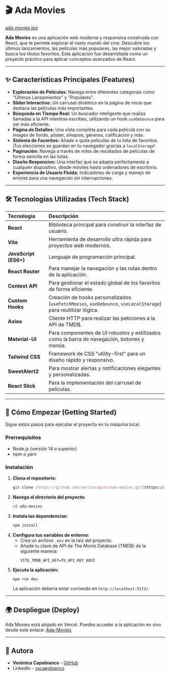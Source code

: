 # 🎬 Ada Movies

[ada-movies.jpg](https://postimg.cc/hJkDnYYk)

**Ada Movies** es una aplicación web moderna y responsiva construida con React, que te permite explorar el vasto mundo del cine. Descubre los últimos lanzamientos, las películas más populares, las mejor valoradas y busca tus títulos favoritos. Esta aplicación fue desarrollada como un proyecto práctico para aplicar conceptos avanzados de React.

---

## ✨ Características Principales (Features)

* **Exploración de Películas:** Navega entre diferentes categorías como "Últimos Lanzamientos" y "Populares".
* **Slider Interactivo:** Un carrusel dinámico en la página de inicio que destaca las películas más importantes.
* **Búsqueda en Tiempo Real:** Un buscador inteligente que realiza llamadas a la API mientras escribes, utilizando un hook `useDebounce` para ser más eficiente.
* **Página de Detalles:** Una vista completa para cada película con su imagen de fondo, póster, sinopsis, géneros, calificación y más.
* **Sistema de Favoritos:** Añade o quita películas de tu lista de favoritos. ¡Tus elecciones se guardan en tu navegador gracias a `localStorage`!
* **Paginación:** Navega a través de miles de resultados de películas de forma sencilla en las listas.
* **Diseño Responsivo:** Una interfaz que se adapta perfectamente a cualquier dispositivo, desde móviles hasta ordenadores de escritorio.
* **Experiencia de Usuario Fluida:** Indicadores de carga y manejo de errores para una navegación sin interrupciones.

---

## 🛠️ Tecnologías Utilizadas (Tech Stack)

| Tecnología        | Descripción                                                                                              |
| :---------------- | :------------------------------------------------------------------------------------------------------- |
| **React** | Biblioteca principal para construir la interfaz de usuario.                                              |
| **Vite** | Herramienta de desarrollo ultra rápida para proyectos web modernos.                                      |
| **JavaScript (ES6+)** | Lenguaje de programación principal.                                                                      |
| **React Router** | Para manejar la navegación y las rutas dentro de la aplicación.                                          |
| **Context API** | Para gestionar el estado global de los favoritos de forma eficiente.                                     |
| **Custom Hooks** | Creación de hooks personalizados (`useFetchMovies`, `useDebounce`, `useLocalStorage`) para reutilizar lógica. |
| **Axios** | Cliente HTTP para realizar las peticiones a la API de TMDB.                                              |
| **Material-UI** | Para componentes de UI robustos y estilizados como la barra de navegación, botones y menús.                |
| **Tailwind CSS** | Framework de CSS "utility-first" para un diseño rápido y responsivo.                                     |
| **SweetAlert2** | Para mostrar alertas y notificaciones elegantes y personalizadas.                                        |
| **React Slick** | Para la implementación del carrusel de películas.                                                        |

---

## 🚀 Cómo Empezar (Getting Started)

Sigue estos pasos para ejecutar el proyecto en tu máquina local.

### Prerrequisitos

* Node.js (versión 14 o superior)
* npm o yarn

### Instalación

1.  **Clona el repositorio:**
    ```bash
    git clone [https://github.com/veritocapito/ada-movies.git](https://github.com/veritocapito/ada-movies.git)
    ```
2.  **Navega al directorio del proyecto:**
    ```bash
    cd ada-movies
    ```
3.  **Instala las dependencias:**
    ```bash
    npm install
    ```
4.  **Configura tus variables de entorno:**
    * Crea un archivo `.env` en la raíz del proyecto.
    * Añade tu clave de API de The Movie Database (TMDB) de la siguiente manera:
        ```
        VITE_TMDB_API_KEY=TU_API_KEY_AQUI
        ```
5.  **Ejecuta la aplicación:**
    ```bash
    npm run dev
    ```
    La aplicación debería estar corriendo en `http://localhost:5173/`.

---

## 🌍 Despliegue (Deploy)

Ada Movies está alojado en Vercel.
Puedes acceder a la aplicación en vivo desde este enlace:
[Ada-Movies](https://ada-movies-vc.vercel.app/)

---

## 👤 Autora

* **Verónica Capobianco** - [GitHub](https://github.com/veritocapito)
* LinkedIn - [vscapobianco](https://www.linkedin.com/in/vscapobianco/)